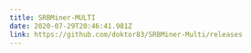 ```yaml
---
title: SRBMiner-MULTI
date: 2020-07-29T20:46:41.981Z
link: https://github.com/doktor83/SRBMiner-Multi/releases
---
```

